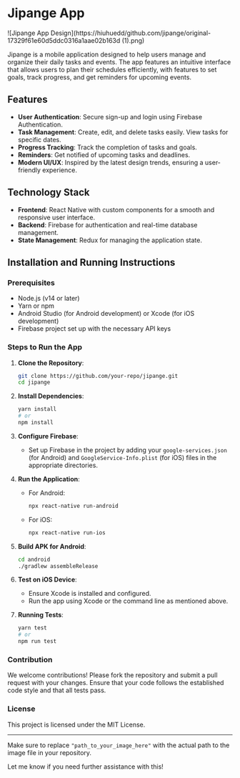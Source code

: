 

# Jipange App

![Jipange App Design](https://hiuhuedd/github.com/jipange/original-17329f61e60d5ddc0316a1aae02b163d (1).png)

Jipange is a mobile application designed to help users manage and organize their daily tasks and events. The app features an intuitive interface that allows users to plan their schedules efficiently, with features to set goals, track progress, and get reminders for upcoming events.

## Features

- **User Authentication**: Secure sign-up and login using Firebase Authentication.
- **Task Management**: Create, edit, and delete tasks easily. View tasks for specific dates.
- **Progress Tracking**: Track the completion of tasks and goals.
- **Reminders**: Get notified of upcoming tasks and deadlines.
- **Modern UI/UX**: Inspired by the latest design trends, ensuring a user-friendly experience.

## Technology Stack

- **Frontend**: React Native with custom components for a smooth and responsive user interface.
- **Backend**: Firebase for authentication and real-time database management.
- **State Management**: Redux for managing the application state.

## Installation and Running Instructions

### Prerequisites

- Node.js (v14 or later)
- Yarn or npm
- Android Studio (for Android development) or Xcode (for iOS development)
- Firebase project set up with the necessary API keys

### Steps to Run the App

1. **Clone the Repository**:
   ```bash
   git clone https://github.com/your-repo/jipange.git
   cd jipange
   ```

2. **Install Dependencies**:
   ```bash
   yarn install
   # or
   npm install
   ```

3. **Configure Firebase**:
   - Set up Firebase in the project by adding your `google-services.json` (for Android) and `GoogleService-Info.plist` (for iOS) files in the appropriate directories.

4. **Run the Application**:
   - For Android:
     ```bash
     npx react-native run-android
     ```
   - For iOS:
     ```bash
     npx react-native run-ios
     ```

5. **Build APK for Android**:
   ```bash
   cd android
   ./gradlew assembleRelease
   ```

6. **Test on iOS Device**:
   - Ensure Xcode is installed and configured.
   - Run the app using Xcode or the command line as mentioned above.

7. **Running Tests**:
   ```bash
   yarn test
   # or
   npm run test
   ```

### Contribution

We welcome contributions! Please fork the repository and submit a pull request with your changes. Ensure that your code follows the established code style and that all tests pass.

### License

This project is licensed under the MIT License.

---

Make sure to replace `"path_to_your_image_here"` with the actual path to the image file in your repository.

Let me know if you need further assistance with this!
